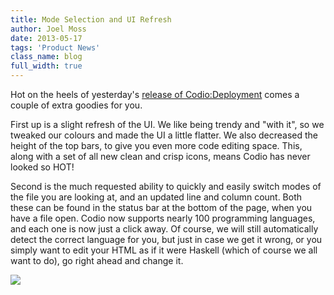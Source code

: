 ```yaml
---
title: Mode Selection and UI Refresh
author: Joel Moss
date: 2013-05-17
tags: 'Product News'
class_name: blog
full_width: true
---
```


Hot on the heels of yesterday's [release of Codio:Deployment](/blog/2013/05/one-click-deployment/) comes a couple of extra goodies for you.

First up is a slight refresh of the UI. We like being trendy and "with it", so we tweaked our colours and made the UI a little flatter. We also decreased the height of the top bars, to give you even more code editing space. This, along with a set of all new clean and crisp icons, means Codio has never looked so HOT!

Second is the much requested ability to quickly and easily switch modes of the file you are looking at, and an updated line and column count. Both these can be found in the status bar at the bottom of the page, when you have a file open. Codio now supports nearly 100 programming languages, and each one is now just a click away. Of course, we will still automatically detect the correct language for you, but just in case we get it wrong, or you simply want to edit your HTML as if it were Haskell (which of course we all want to do), go right ahead and change it.

![](blog/mode.gif)